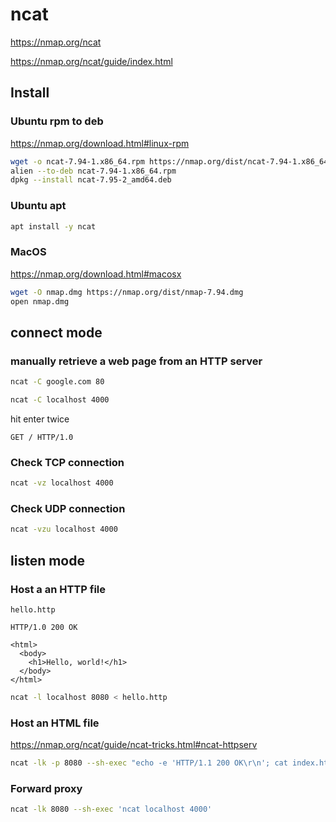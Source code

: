 # ncat

https://nmap.org/ncat

https://nmap.org/ncat/guide/index.html

## Install

### Ubuntu rpm to deb

https://nmap.org/download.html#linux-rpm

```sh
wget -o ncat-7.94-1.x86_64.rpm https://nmap.org/dist/ncat-7.94-1.x86_64.rpm
alien --to-deb ncat-7.94-1.x86_64.rpm
dpkg --install ncat-7.95-2_amd64.deb
```

### Ubuntu apt

```sh
apt install -y ncat
```

### MacOS

https://nmap.org/download.html#macosx

```sh
wget -O nmap.dmg https://nmap.org/dist/nmap-7.94.dmg
open nmap.dmg
```

## connect mode

### manually retrieve a web page from an HTTP server

```sh
ncat -C google.com 80
```

```sh
ncat -C localhost 4000
```

hit enter twice
```
GET / HTTP/1.0
```

### Check TCP connection

```sh
ncat -vz localhost 4000
```

### Check UDP connection

```sh
ncat -vzu localhost 4000
```

## listen mode

### Host a an HTTP file

`hello.http`
```
HTTP/1.0 200 OK

<html>
  <body>
    <h1>Hello, world!</h1>
  </body>
</html>
```

```sh
ncat -l localhost 8080 < hello.http
```

### Host an HTML file

https://nmap.org/ncat/guide/ncat-tricks.html#ncat-httpserv

```sh
ncat -lk -p 8080 --sh-exec "echo -e 'HTTP/1.1 200 OK\r\n'; cat index.html"
```

### Forward proxy

```sh
ncat -lk 8080 --sh-exec 'ncat localhost 4000'
```
